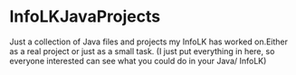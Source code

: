 # InfoLKJavaProjects

Just a collection of Java files and projects my InfoLK has worked on.Either as a real project or just as a small task. 
(I just put everything in here, so everyone interested can see what you could do in your Java/ InfoLK)
